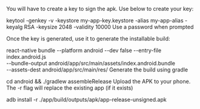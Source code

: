 You will have to create a key to sign the apk. Use below to create your key:

keytool -genkey -v -keystore my-app-key.keystore -alias my-app-alias -keyalg RSA -keysize 2048 -validity 10000
Use a password when prompted

Once the key is generated, use it to generate the installable build:

react-native bundle --platform android --dev false --entry-file index.android.js \
  --bundle-output android/app/src/main/assets/index.android.bundle \
  --assets-dest android/app/src/main/res/
Generate the build using gradle

cd android && ./gradlew assembleRelease
Upload the APK to your phone. The -r flag will replace the existing app (if it exists)

adb install -r ./app/build/outputs/apk/app-release-unsigned.apk